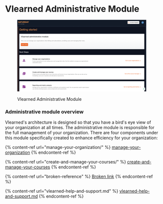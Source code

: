 # Vlearned Administrative Module

<figure><img src="../../../.gitbook/assets/Screenshot 2023-01-14 at 1.17.06 AM.png" alt=""><figcaption><p>Vlearned Administrative Module</p></figcaption></figure>

### Administrative module overview

Vlearned's architecture is designed so that you have a bird's eye view of your organization at all times. The administrative module is responsible for the full management of your organization. There are four components under this module specifically created to enhance efficiency for your organization:

{% content-ref url="manage-your-organization/" %}
[manage-your-organization](manage-your-organization/)
{% endcontent-ref %}

{% content-ref url="create-and-manage-your-courses/" %}
[create-and-manage-your-courses](create-and-manage-your-courses/)
{% endcontent-ref %}

{% content-ref url="broken-reference" %}
[Broken link](broken-reference)
{% endcontent-ref %}

{% content-ref url="vlearned-help-and-support.md" %}
[vlearned-help-and-support.md](vlearned-help-and-support.md)
{% endcontent-ref %}



